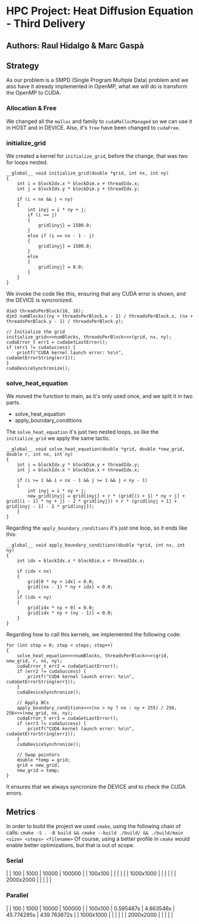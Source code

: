 # HPC Project: Heat Diffusion Equation - Third Delivery
## Authors: Raul Hidalgo & Marc Gaspà

## Strategy
As our problem is a SMPD (Single Program Multiple Data) problem and we also have it already implemented in OpenMP, what we will do is transform the OpenMP to CUDA.

### Allocation & Free
We changed all the `malloc` and family to `cudaMallocManaged` so we can use it in HOST and in DEVICE.
Also, it's `free` have been changed to `cudaFree`.

### initialize_grid
We created a kernel for `initialize_grid`, before the change, that was two for loops nested.

```
__global__ void initialize_grid(double *grid, int nx, int ny)
{
    int i = blockIdx.x * blockDim.x + threadIdx.x;
    int j = blockIdx.y * blockDim.y + threadIdx.y;

    if (i < nx && j < ny)
    {
        int inyj = i * ny + j;
        if (i == j)
        {
            grid[inyj] = 1500.0;
        }
        else if (i == nx - 1 - j)
        {
            grid[inyj] = 1500.0;
        }
        else
        {
            grid[inyj] = 0.0;
        }
    }
}
```

We invoke the code like this, ensuring that any CUDA error is shown, and the DEVICE is syncronized.
```
dim3 threadsPerBlock(16, 16);
dim3 numBlocks((ny + threadsPerBlock.x - 1) / threadsPerBlock.x, (nx + threadsPerBlock.y - 1) / threadsPerBlock.y);

// Initialize the grid
initialize_grid<<<numBlocks, threadsPerBlock>>>(grid, nx, ny);
cudaError_t err1 = cudaGetLastError();
if (err1 != cudaSuccess) {
    printf("CUDA kernel launch error: %s\n", cudaGetErrorString(err1));
}
cudaDeviceSynchronize();
```

### solve_heat_equation
We moved the function to main, as it's only used once, and we split it in two parts.
* solve_heat_equation
* apply_boundary_conditions

The `solve_heat_equation` it's just two nested loops, so like the `initialize_grid` we apply the same tactic.
```
__global__ void solve_heat_equation(double *grid, double *new_grid, double r, int nx, int ny)
{
    int i = blockIdx.y * blockDim.y + threadIdx.y;
    int j = blockIdx.x * blockDim.x + threadIdx.x;

    if (i >= 1 && i < nx - 1 && j >= 1 && j < ny - 1)
    {
        int inyj = i * ny + j;
        new_grid[inyj] = grid[inyj] + r * (grid[(i + 1) * ny + j] + grid[(i - 1) * ny + j] - 2 * grid[inyj]) + r * (grid[inyj + 1] + grid[inyj - 1] - 2 * grid[inyj]);
    }
}
```

Regarding the `apply_boundary_conditions` it's just one loop, so it ends like this:
```
__global__ void apply_boundary_conditions(double *grid, int nx, int ny)
{
    int idx = blockIdx.x * blockDim.x + threadIdx.x;

    if (idx < nx)
    {
        grid[0 * ny + idx] = 0.0;
        grid[(nx - 1) * ny + idx] = 0.0;
    }
    if (idx < ny)
    {
        grid[idx * ny + 0] = 0.0;
        grid[idx * ny + (ny - 1)] = 0.0;
    }
}
```

Regarding how to call this kernels, we implemented the following code:
```
for (int step = 0; step < steps; step++)
{
    solve_heat_equation<<<numBlocks, threadsPerBlock>>>(grid, new_grid, r, nx, ny);
    cudaError_t err2 = cudaGetLastError();
    if (err2 != cudaSuccess) {
        printf("CUDA kernel launch error: %s\n", cudaGetErrorString(err1));
    }
    cudaDeviceSynchronize();

    // Apply BCs
    apply_boundary_conditions<<<(nx > ny ? nx : ny + 255) / 256, 256>>>(new_grid, nx, ny);
    cudaError_t err3 = cudaGetLastError();
    if (err3 != cudaSuccess) {
        printf("CUDA kernel launch error: %s\n", cudaGetErrorString(err1));
    }
    cudaDeviceSynchronize();

    // Swap pointers
    double *temp = grid;
    grid = new_grid;
    new_grid = temp;
}
```
It ensures that we always syncronize the DEVICE and to check the CUDA errors.

## Metrics
In order to build the project we used `cmake`, using the following chain of calls: `cmake -S . -B build && cmake --build ./build/ && ./build/main <size> <steps> <filename>`
Of course, using  a better profile in `cmake` would enable better optimizations, but that is out of scope. 

### Serial

|           | 100 | 1000 | 10000 | 100000 |
| 100x100   |     |      |       |        |
| 1000x1000 |     |      |       |        |
| 2000x2000 |     |      |       |        |

### Parallel

|           | 100       | 1000      | 10000      | 100000      |
| 100x100   | 0.595487s | 4.663546s | 45.774295s | 439.763672s |
| 1000x1000 |           |           |            |             |
| 2000x2000 |           |           |            |             |
